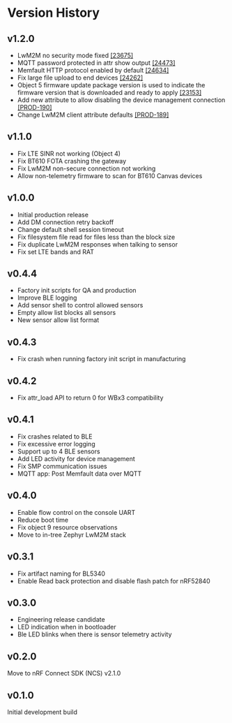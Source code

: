 # Version History

## v1.2.0

- LwM2M no security mode fixed [\[23675\]](https://bugzilla.devops.rfpros.com/show_bug.cgi?id=23675)
- MQTT password protected in attr show output [\[24473\]](https://bugzilla.devops.rfpros.com/show_bug.cgi?id=24473)
- Memfault HTTP protocol enabled by default [\[24634\]](https://bugzilla.devops.rfpros.com/show_bug.cgi?id=24634)
- Fix large file upload to end devices [\[24262\]](https://bugzilla.devops.rfpros.com/show_bug.cgi?id=24262)
- Object 5 firmware update package version is used to indicate the firmware version that is downloaded and ready to apply [\[23153\]](https://bugzilla.devops.rfpros.com/show_bug.cgi?id=23153)
- Add new attribute to allow disabling the device management connection [\[PROD-190\]](https://rfpros.atlassian.net/browse/PROD-190)
- Change LwM2M client attribute defaults [\[PROD-189\]](https://rfpros.atlassian.net/browse/PROD-189)

## v1.1.0

- Fix LTE SINR not working (Object 4)
- Fix BT610 FOTA crashing the gateway
- Fix LwM2M non-secure connection not working
- Allow non-telemetry firmware to scan for BT610 Canvas devices

## v1.0.0

- Initial production release
- Add DM connection retry backoff
- Change default shell session timeout
- Fix filesystem file read for files less than the block size
- Fix duplicate LwM2M responses when talking to sensor
- Fix set LTE bands and RAT

## v0.4.4

- Factory init scripts for QA and production
- Improve BLE logging
- Add sensor shell to control allowed sensors
- Empty allow list blocks all sensors
- New sensor allow list format

## v0.4.3

- Fix crash when running factory init script in manufacturing

## v0.4.2

- Fix attr_load API to return 0 for WBx3 compatibility

## v0.4.1

- Fix crashes related to BLE
- Fix excessive error logging
- Support up to 4 BLE sensors
- Add LED activity for device management
- Fix SMP communication issues
- MQTT app: Post Memfault data over MQTT

## v0.4.0

- Enable flow control on the console UART
- Reduce boot time
- Fix object 9 resource observations
- Move to in-tree Zephyr LwM2M stack

## v0.3.1

- Fix artifact naming for BL5340
- Enable Read back protection and disable flash patch for nRF52840

## v0.3.0

- Engineering release candidate
- LED indication when in bootloader
- Ble LED blinks when there is sensor telemetry activity

## v0.2.0

Move to nRF Connect SDK (NCS) v2.1.0

## v0.1.0

Initial development build
